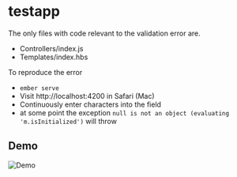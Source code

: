 # testapp

The only files with code relevant to the validation error are.

* Controllers/index.js
* Templates/index.hbs

To reproduce the error

* `ember serve`
* Visit http://localhost:4200 in Safari (Mac)
* Continuously enter characters into the field
* at some point the exception `null is not an object (evaluating 'm.isInitialized')` will throw

## Demo

![Demo](https://raw.githubusercontent.com/simonihmig/ember-2-14-safari/master/safari-bug.gif)
